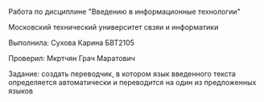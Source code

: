 Работа по дисциплине "Введению в информационные технологии"

Московский технический университет свзяи и информатики

Выполнила: Сухова Карина БВТ2105

Проверил: Мкртчян Грач Маратович

Задание: создать переводчик, в котором язык введенного текста определяется автоматически и переводится на один из предложенных языков
